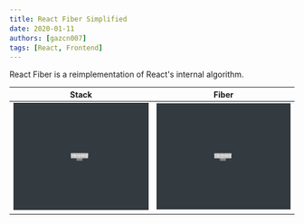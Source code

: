 ```yaml
---
title: React Fiber Simplified
date: 2020-01-11
authors: [gazcn007]
tags: [React, Frontend]
---
```


React Fiber is a reimplementation of React's internal algorithm. 

|Stack|Fiber|
|---|---|
|![](stack.gif)|![](fiber.gif)|